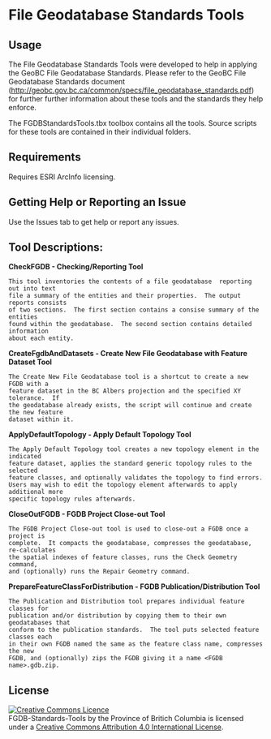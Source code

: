 # File Geodatabase Standards Tools

## Usage
The File Geodatabase Standards Tools were developed to help in applying the 
GeoBC File Geodatabase Standards.  Please refer to the GeoBC File Geodatabase Standards 
document (http://geobc.gov.bc.ca/common/specs/file_geodatabase_standards.pdf) for further
further information about these tools and the standards they help enforce.

The FGDBStandardsTools.tbx toolbox contains all the tools.  Source scripts for these tools 
are contained in their individual folders.

## Requirements
Requires ESRI ArcInfo licensing.

## Getting Help or Reporting an Issue
Use the Issues tab to get help or report any issues.

## Tool Descriptions:
**CheckFGDB - Checking/Reporting Tool**

	This tool inventories the contents of a file geodatabase  reporting out into text 
	file a summary of the entities and their properties.  The output reports consists 
	of two sections.  The first section contains a consise summary of the entities 
	found within the geodatabase.  The second section contains detailed information 
	about each entity.

**CreateFgdbAndDatasets - Create New File Geodatabase with Feature Dataset Tool**

	The Create New File Geodatabase tool is a shortcut to create a new FGDB with a 
	feature dataset in the BC Albers projection and the specified XY tolerance.  If 
	the geodatabase already exists, the script will continue and create the new feature 
	dataset within it.

**ApplyDefaultTopology - Apply Default Topology Tool**

	The Apply Default Topology tool creates a new topology element in the indicated 
	feature dataset, applies the standard generic topology rules to the selected 
	feature classes, and optionally validates the topology to find errors.
	Users may wish to edit the topology element afterwards to apply additional more 
	specific topology rules afterwards.

**CloseOutFGDB - FGDB Project Close-out Tool**

	The FGDB Project Close-out tool is used to close-out a FGDB once a project is 
	complete.  It compacts the geodatabase, compresses the geodatabase, re-calculates 
	the spatial indexes of feature classes, runs the Check Geometry command, 
	and (optionally) runs the Repair Geometry command.

**PrepareFeatureClassForDistribution - FGDB Publication/Distribution Tool**

	The Publication and Distribution tool prepares individual feature classes for 
	publication and/or distribution by copying them to their own geodatabases that 
	conform to the publication standards.  The tool puts selected feature classes each 
	in their own FGDB named the same as the feature class name, compresses the new 
	FGDB, and (optionally) zips the FGDB giving it a name <FGDB name>.gdb.zip. 


## License
<a rel="license" href="http://creativecommons.org/licenses/by/4.0/"><img alt="Creative Commons Licence"
style="border-width:0" src="https://i.creativecommons.org/l/by/4.0/80x15.png" /></a><br /><span
xmlns:dct="http://purl.org/dc/terms/" property="dct:title">FGDB-Standards-Tools</span> by <span
xmlns:cc="http://creativecommons.org/ns#" property="cc:attributionName">the Province of Britich Columbia
</span> is licensed under a <a rel="license" href="http://creativecommons.org/licenses/by/4.0/">
Creative Commons Attribution 4.0 International License</a>.
